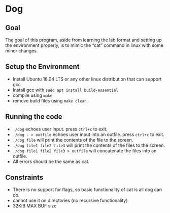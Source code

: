 # Dog

## Goal
The goal of this program, aside from learning the lab format and setting up the environment properly, is to mimic the “cat” command in linux with some minor changes.

## Setup the Environment
* Install Ubuntu 18.04 LTS or any other linux distribution that can support gcc
* Install gcc with `sudo apt install build-essential`
* compile using `make`
* remove build files using `make clean`

## Running the code
* `./dog` echoes user input. press `ctrl+c` to exit.
* `./dog - > outfile` echoes user input into an outfile. press `ctrl+c` to exit.
* `./dog file` will print the contents of the file to the screen.
* `./dog file1 file2 file3` will print the contents of the files to the screen.
* `./dog file1 file2 file3 > outfile` will concatenate the files into an outfile.
* All errors should be the same as cat.

## Constraints
* There is no support for flags, so basic functionality of cat is all dog can do.
* cannot use it on directories (no recursive functionality)
* 32KiB MAX BUF size
